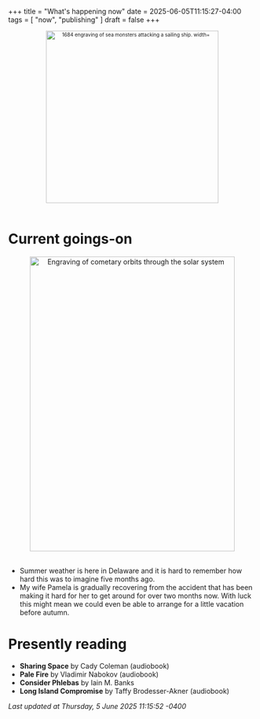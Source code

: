 +++
title = "What's happening now"
date = 2025-06-05T11:15:27-04:00
tags = [
    "now",
    "publishing"
]
draft = false
+++
<div align="center" style="font-size:x-small"><img src="https://milkfish08.s3.amazonaws.com/photo/blog/abovethefold/1684-untitled-engraving-of-sea-monsters-attacking-a-sailing-vessel-49fa31.jpg" alt="1684 engraving of sea monsters attacking a sailing ship. width="512" height="351" title="Sea monsters attacking a sailing ship" /></div><br clear="all" />

# Current goings-on

<div align="center"><img src="https://milkfish08.s3.amazonaws.com/photo/blog/comets.jpeg" height=600 width=417 alt="Engraving of cometary orbits through the solar system" title="Comets" /></div><br clear="all" />

* Summer weather is here in Delaware and it is hard to remember how hard this was to imagine five months ago.
* My wife Pamela is gradually recovering from the accident that has been making it hard for her to get around for over two months now.
With luck this might mean we could even be able to arrange for a little vacation before autumn.

# Presently reading

* __Sharing Space__ by Cady Coleman (audiobook)
* __Pale Fire__ by Vladimir Nabokov (audiobook)
* __Consider Phlebas__ by Iain M. Banks
* __Long Island Compromise__ by Taffy Brodesser-Akner (audiobook)

*Last updated at Thursday, 5 June 2025 11:15:52 -0400*
